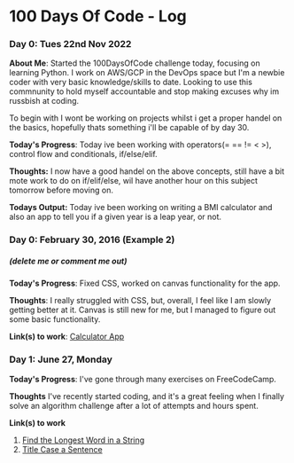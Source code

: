 # 100 Days Of Code - Log

### Day 0: Tues 22nd Nov 2022

**About Me**: Started the 100DaysOfCode challenge today, focusing on learning Python. I work on AWS/GCP in the DevOps space but I'm a newbie coder with very basic knowledge/skills to date. Looking to use this commnunity to hold myself accountable and stop making excuses why im russbish at coding.

To begin with I wont be working on projects whilst i get a proper handel on the basics, hopefully thats something i'll be capable of by day 30.

**Today's Progress**: Today ive been working with operators(= == != < >), control flow and conditionals, if/else/elif.

**Thoughts:** I now have a good handel on the above concepts, still have a bit mote work to do on if/elif/else, wil have another hour on this subject tomorrow before moving on.

**Todays Output:** Today ive been working on writing a BMI calculator and also an app to tell you if a given year is a leap year, or not.


### Day 0: February 30, 2016 (Example 2)
##### (delete me or comment me out)

**Today's Progress**: Fixed CSS, worked on canvas functionality for the app.

**Thoughts**: I really struggled with CSS, but, overall, I feel like I am slowly getting better at it. Canvas is still new for me, but I managed to figure out some basic functionality.

**Link(s) to work**: [Calculator App](http://www.example.com)


### Day 1: June 27, Monday

**Today's Progress**: I've gone through many exercises on FreeCodeCamp.

**Thoughts** I've recently started coding, and it's a great feeling when I finally solve an algorithm challenge after a lot of attempts and hours spent.

**Link(s) to work**
1. [Find the Longest Word in a String](https://www.freecodecamp.com/challenges/find-the-longest-word-in-a-string)
2. [Title Case a Sentence](https://www.freecodecamp.com/challenges/title-case-a-sentence)
